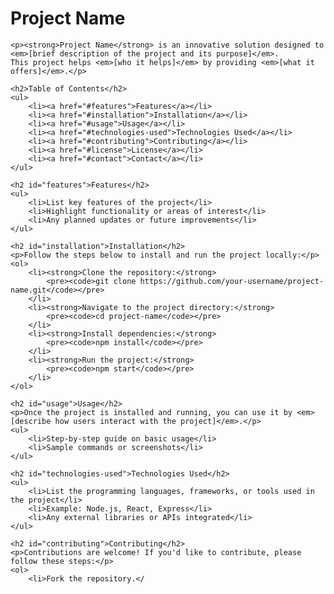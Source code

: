 <!DOCTYPE html>
<html lang="en">

<head>
    <meta charset="UTF-8">
    <meta name="viewport" content="width=device-width, initial-scale=1.0">
    <title>README for Project Name</title>
</head>

<body>
    <h1>Project Name</h1>

    <p><strong>Project Name</strong> is an innovative solution designed to <em>[brief description of the project and its purpose]</em>. 
    This project helps <em>[who it helps]</em> by providing <em>[what it offers]</em>.</p>

    <h2>Table of Contents</h2>
    <ul>
        <li><a href="#features">Features</a></li>
        <li><a href="#installation">Installation</a></li>
        <li><a href="#usage">Usage</a></li>
        <li><a href="#technologies-used">Technologies Used</a></li>
        <li><a href="#contributing">Contributing</a></li>
        <li><a href="#license">License</a></li>
        <li><a href="#contact">Contact</a></li>
    </ul>

    <h2 id="features">Features</h2>
    <ul>
        <li>List key features of the project</li>
        <li>Highlight functionality or areas of interest</li>
        <li>Any planned updates or future improvements</li>
    </ul>

    <h2 id="installation">Installation</h2>
    <p>Follow the steps below to install and run the project locally:</p>
    <ol>
        <li><strong>Clone the repository:</strong>
            <pre><code>git clone https://github.com/your-username/project-name.git</code></pre>
        </li>
        <li><strong>Navigate to the project directory:</strong>
            <pre><code>cd project-name</code></pre>
        </li>
        <li><strong>Install dependencies:</strong>
            <pre><code>npm install</code></pre>
        </li>
        <li><strong>Run the project:</strong>
            <pre><code>npm start</code></pre>
        </li>
    </ol>

    <h2 id="usage">Usage</h2>
    <p>Once the project is installed and running, you can use it by <em>[describe how users interact with the project]</em>.</p>
    <ul>
        <li>Step-by-step guide on basic usage</li>
        <li>Sample commands or screenshots</li>
    </ul>

    <h2 id="technologies-used">Technologies Used</h2>
    <ul>
        <li>List the programming languages, frameworks, or tools used in the project</li>
        <li>Example: Node.js, React, Express</li>
        <li>Any external libraries or APIs integrated</li>
    </ul>

    <h2 id="contributing">Contributing</h2>
    <p>Contributions are welcome! If you'd like to contribute, please follow these steps:</p>
    <ol>
        <li>Fork the repository.</

